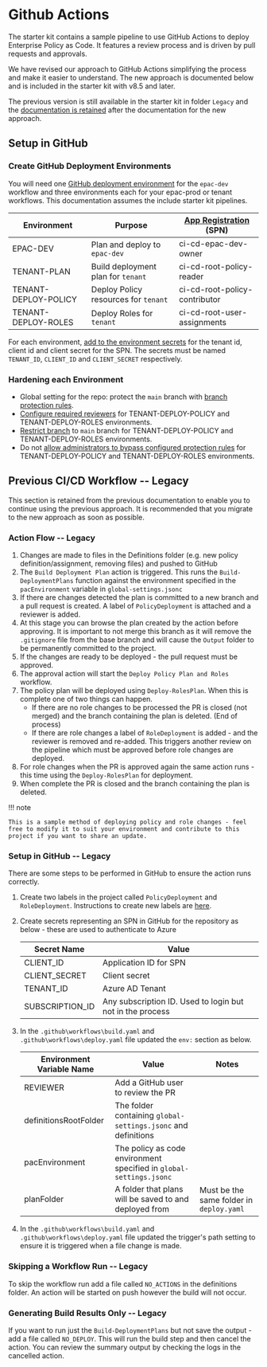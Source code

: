 # Github Actions

The starter kit contains a sample pipeline to use GitHub Actions to deploy Enterprise Policy as Code. It features a review process and is driven by pull requests and approvals.

We have revised our approach to GitHub Actions simplifying the process and make it easier to understand. The new approach is documented below and is included in the starter kit with v8.5 and later.

The previous version is still available in the starter kit in folder `Legacy` and the [documentation is retained](#previous-cicd-workflow----legacy) after the documentation for the new approach.

## Setup in GitHub

### Create GitHub Deployment Environments

You will need one [GitHub deployment environment](https://docs.github.com/en/actions/deployment/targeting-different-environments/using-environments-for-deployment) for the `epac-dev` workflow and three environments each for your epac-prod or tenant workflows. This documentation assumes the include starter kit pipelines.

| Environment | Purpose | [App Registration](ci-cd-app-registrations.md) (SPN) |
|---|---|---|
| EPAC-DEV | Plan and deploy to `epac-dev` | ci-cd-epac-dev-owner |
| TENANT-PLAN | Build deployment plan for `tenant` | ci-cd-root-policy-reader |
| TENANT-DEPLOY-POLICY | Deploy Policy resources for `tenant` | ci-cd-root-policy-contributor |
| TENANT-DEPLOY-ROLES | Deploy Roles for `tenant` | ci-cd-root-user-assignments |

For each environment, [add to the environment secrets](https://docs.github.com/en/actions/deployment/targeting-different-environments/using-environments-for-deployment#environment-secrets) for the tenant id, client id and client secret for the SPN. The secrets must be named `TENANT_ID`, `CLIENT_ID` and `CLIENT_SECRET` respectively.

### Hardening each Environment

* Global setting for the repo: protect the `main` branch with [branch protection rules](https://docs.github.com/en/repositories/configuring-branches-and-merges-in-your-repository/managing-protected-branches/about-protected-branches).
* [Configure required reviewers](https://docs.github.com/en/actions/deployment/targeting-different-environments/using-environments-for-deployment#required-reviewers) for TENANT-DEPLOY-POLICY and TENANT-DEPLOY-ROLES environments.
* [Restrict branch](https://docs.github.com/en/actions/deployment/targeting-different-environments/using-environments-for-deployment#deployment-branches-and-tags) to `main` branch for TENANT-DEPLOY-POLICY and TENANT-DEPLOY-ROLES environments.
* Do not [allow administrators to bypass configured protection rules](https://docs.github.com/en/actions/deployment/targeting-different-environments/using-environments-for-deployment#allow-administrators-to-bypass-configured-protection-rules) for TENANT-DEPLOY-POLICY and TENANT-DEPLOY-ROLES environments.

## Previous CI/CD Workflow -- Legacy

This section is retained from the previous documentation to enable you to continue using the previous approach. It is recommended that you migrate to the new approach as soon as possible.

### Action Flow -- Legacy

1. Changes are made to files in the Definitions folder (e.g. new policy definition/assignment, removing files) and pushed to GitHub
2. The `Build Deployment Plan` action is triggered. This runs the `Build-DeploymentPlans` function against the environment specified in the `pacEnvironment` variable in `global-settings.jsonc`
3. If there are changes detected the plan is committed to a new branch and a pull request is created. A label of `PolicyDeployment` is attached and a reviewer is added.
4. At this stage you can browse the plan created by the action before approving. It is important to not merge this branch as it will remove the `.gitignore` file from the base branch and will cause the `Output` folder to be permanently committed to the project.
5. If the changes are ready to be deployed - the pull request must be approved.
6. The approval action will start the `Deploy Policy Plan and Roles` workflow.
7. The policy plan will be deployed using `Deploy-RolesPlan`. When this is complete one of two things can happen.
    * If there are no role changes to be processed the PR is closed (not merged) and the branch containing the plan is deleted. (End of process)
    * If there are role changes a label of `RoleDeployment` is added - and the reviewer is removed and re-added. This triggers another review on the pipeline which must be approved before role changes are deployed.
8. For role changes when the PR is approved again the same action runs - this time using the `Deploy-RolesPlan` for deployment.
9. When complete the PR is closed and the branch containing the plan is deleted.

!!! note

    This is a sample method of deploying policy and role changes - feel free to modify it to suit your environment and contribute to this project if you want to share an update.

### Setup in GitHub -- Legacy

There are some steps to be performed in GitHub to ensure the action runs correctly.

1. Create two labels in the project called `PolicyDeployment` and `RoleDeployment`. Instructions to create new labels are [here](https://docs.github.com/en/issues/using-labels-and-milestones-to-track-work/managing-labels#creating-a-label).
2. Create secrets representing an SPN in GitHub for the repository as below - these are used to authenticate to Azure

    | Secret Name | Value |
    |---|---|
    | CLIENT_ID | Application ID for SPN |
    | CLIENT_SECRET | Client secret |
    | TENANT_ID | Azure AD Tenant |
    | SUBSCRIPTION_ID | Any subscription ID. Used to login but not in the process |

3. In the `.github\workflows\build.yaml` and `.github\workflows\deploy.yaml` file updated the `env:` section as below.

    | Environment Variable Name | Value | Notes |
    |---|---|---|
    | REVIEWER | Add a GitHub user to review the PR |
    | definitionsRootFolder | The folder containing `global-settings.jsonc` and definitions |
    | pacEnvironment | The policy as code environment specified in `global-settings.jsonc` |
    | planFolder | A folder that plans will be saved to and deployed from | Must be the same folder in `deploy.yaml` |

4. In the `.github\workflows\build.yaml` and `.github\workflows\deploy.yaml` file updated the trigger's path setting to ensure it is triggered when a file change is made.

### Skipping a Workflow Run -- Legacy

To skip the workflow run add a file called `NO_ACTIONS` in the definitions folder. An action will be started on push however the build will not occur.

### Generating Build Results Only -- Legacy

If you want to run just the `Build-DeploymentPlans` but not save the output - add a file called `NO_DEPLOY`. This will run the build step and then cancel the action. You can review the summary output by checking the logs in the cancelled action.
